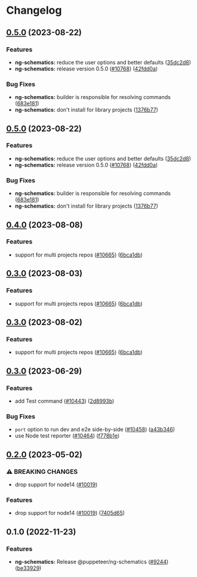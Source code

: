# Changelog

## [0.5.0](https://github.com/puppeteer/puppeteer/compare/ng-schematics-v0.4.0...ng-schematics-v0.5.0) (2023-08-22)


### Features

* **ng-schematics:** reduce the user options and better defaults ([35dc2d8](https://github.com/puppeteer/puppeteer/commit/35dc2d884052b27a3f9c70b8646f95743be7b84d))
* **ng-schematics:** release version 0.5.0 ([#10768](https://github.com/puppeteer/puppeteer/issues/10768)) ([42fdd0a](https://github.com/puppeteer/puppeteer/commit/42fdd0a733acb2a9af3878bfa8927252f68ed465))


### Bug Fixes

* **ng-schematics:** builder is responsible for resolving commands ([683e181](https://github.com/puppeteer/puppeteer/commit/683e18189c0aedad7deb9007055a1a38801bbf08))
* **ng-schematics:** don't install for library projects ([1376b77](https://github.com/puppeteer/puppeteer/commit/1376b77a7ab2260c2fd236c3cf31abbd544193e8))

## [0.5.0](https://github.com/puppeteer/puppeteer/compare/ng-schematics-v0.4.0...ng-schematics-v0.5.0) (2023-08-22)


### Features

* **ng-schematics:** reduce the user options and better defaults ([35dc2d8](https://github.com/puppeteer/puppeteer/commit/35dc2d884052b27a3f9c70b8646f95743be7b84d))
* **ng-schematics:** release version 0.5.0 ([#10768](https://github.com/puppeteer/puppeteer/issues/10768)) ([42fdd0a](https://github.com/puppeteer/puppeteer/commit/42fdd0a733acb2a9af3878bfa8927252f68ed465))


### Bug Fixes

* **ng-schematics:** builder is responsible for resolving commands ([683e181](https://github.com/puppeteer/puppeteer/commit/683e18189c0aedad7deb9007055a1a38801bbf08))
* **ng-schematics:** don't install for library projects ([1376b77](https://github.com/puppeteer/puppeteer/commit/1376b77a7ab2260c2fd236c3cf31abbd544193e8))

## [0.4.0](https://github.com/puppeteer/puppeteer/compare/ng-schematics-v0.3.0...ng-schematics-v0.4.0) (2023-08-08)


### Features

* support for multi projects repos ([#10665](https://github.com/puppeteer/puppeteer/issues/10665)) ([6bca1db](https://github.com/puppeteer/puppeteer/commit/6bca1db956c44358716d52f0b9f3c012ba0b482d))

## [0.3.0](https://github.com/puppeteer/puppeteer/compare/ng-schematics-v0.3.0...ng-schematics-v0.3.0) (2023-08-03)


### Features

* support for multi projects repos ([#10665](https://github.com/puppeteer/puppeteer/issues/10665)) ([6bca1db](https://github.com/puppeteer/puppeteer/commit/6bca1db956c44358716d52f0b9f3c012ba0b482d))

## [0.3.0](https://github.com/puppeteer/puppeteer/compare/ng-schematics-v0.3.0...ng-schematics-v0.3.0) (2023-08-02)


### Features

* support for multi projects repos ([#10665](https://github.com/puppeteer/puppeteer/issues/10665)) ([6bca1db](https://github.com/puppeteer/puppeteer/commit/6bca1db956c44358716d52f0b9f3c012ba0b482d))

## [0.3.0](https://github.com/puppeteer/puppeteer/compare/ng-schematics-v0.2.0...ng-schematics-v0.3.0) (2023-06-29)


### Features

* add Test command ([#10443](https://github.com/puppeteer/puppeteer/issues/10443)) ([2d8993b](https://github.com/puppeteer/puppeteer/commit/2d8993b45b0a0c5943907fe69f865e1064a23d3c))


### Bug Fixes

* `port` option to run dev and e2e side-by-side ([#10458](https://github.com/puppeteer/puppeteer/issues/10458)) ([a43b346](https://github.com/puppeteer/puppeteer/commit/a43b346bfc7f0071fcead1abb7d7b46dcf3c27f9))
* use Node test reporter ([#10464](https://github.com/puppeteer/puppeteer/issues/10464)) ([f778b1e](https://github.com/puppeteer/puppeteer/commit/f778b1e2a70f3d507ab2012d2918f5ed241a8d21))

## [0.2.0](https://github.com/puppeteer/puppeteer/compare/ng-schematics-v0.1.0...ng-schematics-v0.2.0) (2023-05-02)


### ⚠ BREAKING CHANGES

* drop support for node14 ([#10019](https://github.com/puppeteer/puppeteer/issues/10019))

### Features

* drop support for node14 ([#10019](https://github.com/puppeteer/puppeteer/issues/10019)) ([7405d65](https://github.com/puppeteer/puppeteer/commit/7405d6585aa09b240fbab09aa360674d4442b3d9))

## 0.1.0 (2022-11-23)


### Features

* **ng-schematics:** Release @puppeteer/ng-schematics ([#9244](https://github.com/puppeteer/puppeteer/issues/9244)) ([be33929](https://github.com/puppeteer/puppeteer/commit/be33929770e473992ad49029e6d038d36591e108))
